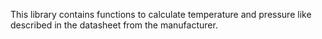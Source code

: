 This library contains functions to calculate temperature and pressure like described in the datasheet from the manufacturer.
